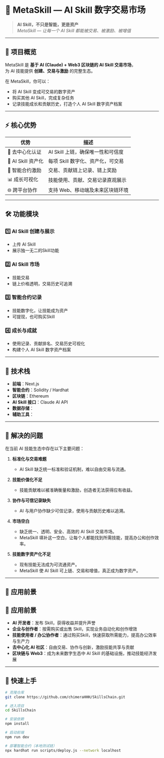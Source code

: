 # 🌌 MetaSkill — AI Skill 数字交易市场



> **AI Skill，不只是智能，更是资产**  
> *MetaSkill — 让每一个 AI Skill 都能被交易、被激励、被增值*  

---

## 🌟 项目概览
MetaSkill 是 **基于 AI (Claude) + Web3 区块链的 AI Skill 交易市场**，  
为 AI 技能提供 **创建、交易与激励** 的完整生态。  

在 MetaSkill，你可以：
- 将 AI Skill 变成可交易的数字资产  
- 购买其他 AI Skill，完成复杂任务   
- 记录技能成长和贡献历史，打造个人 AI Skill 数字资产档案  

---

## ⚡ 核心优势
| 优势 | 描述 |
|------|------|
| 🔗 去中心化认证 | AI Skill 上链，确保唯一性和可信度 |
| 💎 AI Skill 资产化 | 每项 Skill 数字化、资产化，可交易 |
| 🤖 智能合约激励 | 交易、贡献链上记录、链上奖励 |
| 📊 成长可视化 | 技能使用、贡献、交易记录直观展示 |
| 🌐 跨平台协作 | 支持 Web、移动端及未来区块链环境 |

---

## 🛠 功能模块
### 1️⃣ AI Skill 创建与展示
- 上传 AI Skill  
- 展示独一无二的Skill功能  

### 2️⃣ AI Skill 市场
- 技能交易
- 链上价格透明，交易历史可追溯  

### 3️⃣ 智能合约记录
- 技能数字化，让技能成为资产
- 可提现，也可购买Skill  

### 4️⃣ 成长与成就
- 使用记录、贡献排名、交易历史可视化  
- 构建个人 AI Skill 数字资产档案  

---

## 🧬 技术栈
- **前端**：Next.js 
- **智能合约**：Solidity / Hardhat  
- **区块链**：Ethereum 
- **AI Skill 接口**：Claude AI API  
- **数据存储**：
- **辅助工具**：

---

## 🔗 解决的问题
在当前 AI 技能生态中存在以下主要问题：  

1. **标准化与交易难题**  
   - AI Skill 缺乏统一标准和验证机制，难以自由交易与流通。  

2. **技能价值化不足**  
   - 技能贡献难以被准确衡量和激励，创造者无法获得应有收益。  

3. **协作与可信记录缺失**  
   - AI 与用户协作缺少可信记录，使用与贡献历史难以追溯。  

4. **市场空白**  
   - 缺乏统一、透明、安全、高效的 AI Skill 交易市场。  
   - MetaSkill 填补这一空白，让每个人都能找到所需技能，提高办公和创作效率。  

5. **技能数字资产化不足**  
   - 现有技能无法成为可流通资产。  
   - MetaSkill 使 AI Skill 可上链、交易和增值，真正成为数字资产。


---

## 🌠 应用前景
## 🌠 应用前景
- **AI 开发者**：发布 Skill，获得收益并提升声誉  
- **企业与创作者**：按需购买或出售 Skill，实现业务自动化和创作增效  
- **技能使用者 / 办公协作者**：通过购买Skill，快速获取所需能力，提高办公效率与生产力  
- **去中心化 AI 社区**：自由交易、协作与创新，激励技能共享与贡献  
- **区块链与 Web3**：成为未来数字生态中 AI Skill 的基础设施，推动技能经济发展  


---

## 🚀 快速上手
```bash
# 克隆仓库
git clone https://github.com/chimeraHHH/SkillsChain.git

# 进入项目
cd SkillsChain

# 安装依赖
npm install

# 启动前端
npm run dev

# 部署智能合约（本地测试链）
npx hardhat run scripts/deploy.js --network localhost


